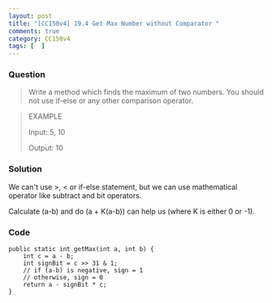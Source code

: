 ```yaml
---
layout: post
title: "[CC150v4] 19.4 Get Max Number without Comparator "
comments: true
category: CC150v4
tags: [  ]
---
```


### Question

> Write a method which finds the maximum of two numbers. You should not use if-else or any other comparison operator.

> EXAMPLE
>
> Input: 5, 10
>
> Output: 10

### Solution

We can't use >, < or if-else statement, but we can use mathematical operator like subtract and bit operators. 

Calculate (a-b) and do (a + K(a-b)) can help us (where K is either 0 or -1). 

### Code

	public static int getMax(int a, int b) {
		int c = a - b;
		int signBit = c >> 31 & 1;
		// if (a-b) is negative, sign = 1
		// otherwise, sign = 0
		return a - signBit * c;
	}
